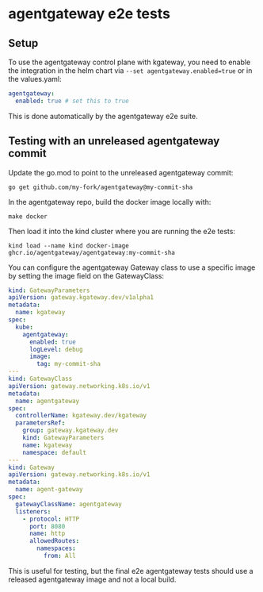 # agentgateway e2e tests 

## Setup

To use the agentgateway control plane with kgateway, you need to enable the integration in the helm chart via 
`--set agentgateway.enabled=true` or in the values.yaml:
```yaml
agentgateway:
  enabled: true # set this to true
```

This is done automatically by the agentgateway e2e suite. 

## Testing with an unreleased agentgateway commit 

Update the go.mod to point to the unreleased agentgateway commit:
```shell
go get github.com/my-fork/agentgateway@my-commit-sha
```

In the agentgateway repo, build the docker image locally with:
```shell
make docker 
```

Then load it into the kind cluster where you are running the e2e tests:
```shell
kind load --name kind docker-image ghcr.io/agentgateway/agentgateway:my-commit-sha
```

You can configure the agentgateway Gateway class to use a specific image by setting the image field on the
GatewayClass:
```yaml
kind: GatewayParameters
apiVersion: gateway.kgateway.dev/v1alpha1
metadata:
  name: kgateway
spec:
  kube:
    agentgateway:
      enabled: true
      logLevel: debug
      image:
        tag: my-commit-sha
---
kind: GatewayClass
apiVersion: gateway.networking.k8s.io/v1
metadata:
  name: agentgateway
spec:
  controllerName: kgateway.dev/kgateway
  parametersRef:
    group: gateway.kgateway.dev
    kind: GatewayParameters
    name: kgateway
    namespace: default
---
kind: Gateway
apiVersion: gateway.networking.k8s.io/v1
metadata:
  name: agent-gateway
spec:
  gatewayClassName: agentgateway
  listeners:
    - protocol: HTTP
      port: 8080
      name: http
      allowedRoutes:
        namespaces:
          from: All
```

This is useful for testing, but the final e2e agentgateway tests should use a released agentgateway image and not a 
local build.